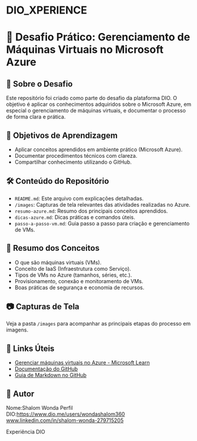 # DIO_XPERIENCE

# 🚀 Desafio Prático: Gerenciamento de Máquinas Virtuais no Microsoft Azure

## 📌 Sobre o Desafio
Este repositório foi criado como parte do desafio da plataforma DIO. O objetivo é aplicar os conhecimentos adquiridos sobre o Microsoft Azure, em especial o gerenciamento de máquinas virtuais, e documentar o processo de forma clara e prática.

## 🎯 Objetivos de Aprendizagem
- Aplicar conceitos aprendidos em ambiente prático (Microsoft Azure).
- Documentar procedimentos técnicos com clareza.
- Compartilhar conhecimento utilizando o GitHub.

## 🛠️ Conteúdo do Repositório
- `README.md`: Este arquivo com explicações detalhadas.
- `/images`: Capturas de tela relevantes das atividades realizadas no Azure.
- `resumo-azure.md`: Resumo dos principais conceitos aprendidos.
- `dicas-azure.md`: Dicas práticas e comandos úteis.
- `passo-a-passo-vm.md`: Guia passo a passo para criação e gerenciamento de VMs.

## 🧠 Resumo dos Conceitos
- O que são máquinas virtuais (VMs).
- Conceito de IaaS (Infraestrutura como Serviço).
- Tipos de VMs no Azure (tamanhos, séries, etc.).
- Provisionamento, conexão e monitoramento de VMs.
- Boas práticas de segurança e economia de recursos.

## 📷 Capturas de Tela
Veja a pasta `/images` para acompanhar as principais etapas do processo em imagens.

## 🧭 Links Úteis
- [Gerenciar máquinas virtuais no Azure - Microsoft Learn](https://learn.microsoft.com/pt-br/training/modules/manage-virtual-machines-azure/)
- [Documentação do GitHub](https://docs.github.com/)
- [Guia de Markdown no GitHub](https://guides.github.com/features/mastering-markdown/)

## 📝 Autor
Nome:Shalom Wonda
Perfil DIO:https://www.dio.me/users/wondashalom360 
www.linkedin.com/in/shalom-wonda-279715205


Experiência DIO
